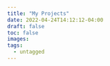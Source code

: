 ```yaml
---
title: "My Projects"
date: 2022-04-24T14:12:12-04:00
draft: false
toc: false
images:
tags: 
  - untagged
---
```

